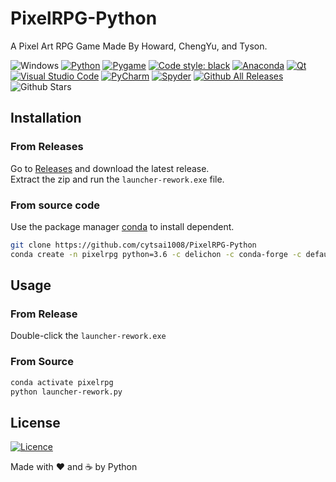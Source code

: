 # PixelRPG-Python

A Pixel Art RPG Game Made By Howard, ChengYu, and Tyson.

![Windows](https://img.shields.io/badge/Windows-0078D6?style=for-the-badge&logo=windows&logoColor=white)
[![Python](https://img.shields.io/badge/python-3670A0?style=for-the-badge&logo=python&logoColor=white)](https://python.org/)
[![Pygame](https://img.shields.io/badge/pygame-green?style=for-the-badge)](https://www.pygame.org/)
[![Code style: black](https://img.shields.io/badge/code%20style-black-000000.svg?style=for-the-badge)](https://github.com/psf/black)
[![Anaconda](https://img.shields.io/badge/Anaconda-%2344A833.svg?style=for-the-badge&logo=anaconda&logoColor=white)](https://www.anaconda.com/)
[![Qt](https://img.shields.io/badge/Qt-%23217346.svg?style=for-the-badge&logo=Qt&logoColor=white)](https://www.qt.io/)
[![Visual Studio Code](https://img.shields.io/badge/Visual%20Studio%20Code-0078d7.svg?style=for-the-badge&logo=visual-studio-code&logoColor=white)](https://code.visualstudio.com/)
[![PyCharm](https://img.shields.io/badge/pycharm%20Community%20Edition-143?style=for-the-badge&logo=pycharm&logoColor=black&color=black&labelColor=green)](https://www.jetbrains.com/pycharm/)
[![Spyder](https://img.shields.io/badge/Spyder-838485?style=for-the-badge&logo=spyder%20ide&logoColor=maroon)](https://www.spyder-ide.org/)
[![Github All Releases](https://img.shields.io/github/downloads/cytsai1008/PixelRPG-Python/total.svg?style=for-the-badge)](https://github.com/cytsai1008/PixelRPG-Python/releases)
![Github Stars](https://img.shields.io/github/stars/cytsai1008/PixelRPG-Python?style=for-the-badge)

## Installation

### From Releases

Go to [Releases](https://github.com/cytsai1008/PixelRPG-Python/releases) and download the latest release.  
Extract the zip and run the `launcher-rework.exe` file.

### From source code

Use the package manager [conda](https://anaconda.org/) to install dependent.

```bash
git clone https://github.com/cytsai1008/PixelRPG-Python
conda create -n pixelrpg python=3.6 -c delichon -c conda-forge -c defaults pyside2 pygame pyautogui requests --no-default-packages
```

## Usage

### From Release

Double-click the `launcher-rework.exe`

### From Source

```bash
conda activate pixelrpg
python launcher-rework.py
```

## License

[![Licence](https://img.shields.io/github/license/cytsai1008/PixelRPG-Python?style=for-the-badge)](./LICENSE)

<bold>Made with ❤ and ☕ by Python</bold>

